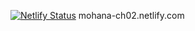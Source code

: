 [![Netlify Status](https://api.netlify.com/api/v1/badges/018d81c9-2665-4225-b987-e18feb097bc5/deploy-status)](https://app.netlify.com/sites/mohana-ch02/deploys)
mohana-ch02.netlify.com
